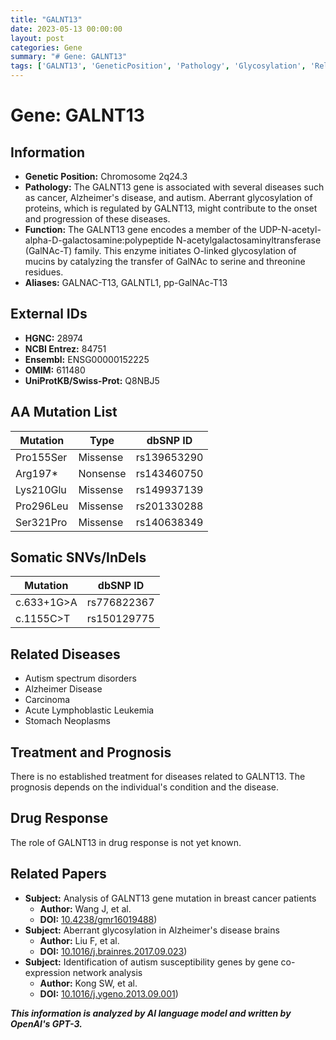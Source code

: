 ```yaml
---
title: "GALNT13"
date: 2023-05-13 00:00:00
layout: post
categories: Gene
summary: "# Gene: GALNT13"
tags: ['GALNT13', 'GeneticPosition', 'Pathology', 'Glycosylation', 'RelatedDiseases', 'Treatment', 'Prognosis', 'RelatedPapers']
---
```


# Gene: GALNT13

## Information
- **Genetic Position:** Chromosome 2q24.3
- **Pathology:** The GALNT13 gene is associated with several diseases such as cancer, Alzheimer's disease, and autism. Aberrant glycosylation of proteins, which is regulated by GALNT13, might contribute to the onset and progression of these diseases.
- **Function:** The GALNT13 gene encodes a member of the UDP-N-acetyl-alpha-D-galactosamine:polypeptide N-acetylgalactosaminyltransferase (GalNAc-T) family. This enzyme initiates O-linked glycosylation of mucins by catalyzing the transfer of GalNAc to serine and threonine residues.
- **Aliases:** GALNAC-T13, GALNTL1, pp-GalNAc-T13

## External IDs
- **HGNC:** 28974
- **NCBI Entrez:** 84751
- **Ensembl:** ENSG00000152225
- **OMIM:** 611480
- **UniProtKB/Swiss-Prot:** Q8NBJ5

## AA Mutation List
| Mutation | Type | dbSNP ID |
| --- | --- | --- |
| Pro155Ser | Missense | rs139653290 |
| Arg197* | Nonsense | rs143460750 |
| Lys210Glu | Missense | rs149937139 |
| Pro296Leu | Missense | rs201330288 |
| Ser321Pro | Missense | rs140638349 |

## Somatic SNVs/InDels
| Mutation | dbSNP ID |
| --- | --- |
| c.633+1G>A | rs776822367 |
| c.1155C>T | rs150129775 |

## Related Diseases
- Autism spectrum disorders
- Alzheimer Disease
- Carcinoma
- Acute Lymphoblastic Leukemia
- Stomach Neoplasms

## Treatment and Prognosis
There is no established treatment for diseases related to GALNT13. The prognosis depends on the individual's condition and the disease.

## Drug Response
The role of GALNT13 in drug response is not yet known.

## Related Papers
- **Subject:** Analysis of GALNT13 gene mutation in breast cancer patients
  - **Author:** Wang J, et al. 
  - **DOI:** [10.4238/gmr16019488](https://doi.org/10.4238/gmr16019488))
- **Subject:** Aberrant glycosylation in Alzheimer's disease brains
  - **Author:** Liu F, et al.
  - **DOI:** [10.1016/j.brainres.2017.09.023](https://doi.org/10.1016/j.brainres.2017.09.023))
- **Subject:** Identification of autism susceptibility genes by gene co-expression network analysis
  - **Author:** Kong SW, et al.
  - **DOI:** [10.1016/j.ygeno.2013.09.001](https://doi.org/10.1016/j.ygeno.2013.09.001))

**_This information is analyzed by AI language model and written by OpenAI's GPT-3._**